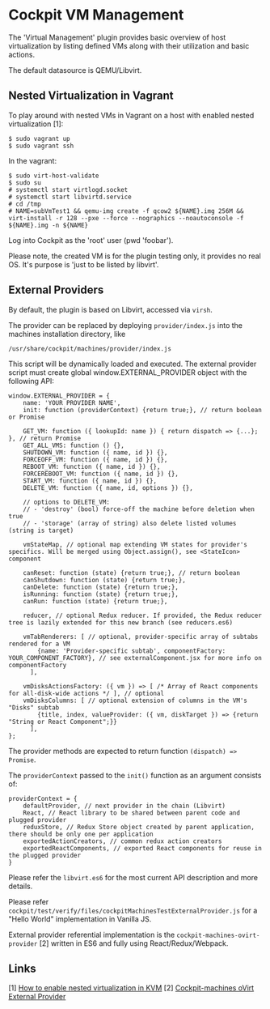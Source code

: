 # Cockpit VM Management
The 'Virtual Management' plugin provides basic overview of host virtualization by listing defined VMs along with their utilization and basic actions.

The default datasource is QEMU/Libvirt.

## Nested Virtualization in Vagrant
To play around with nested VMs in Vagrant on a host with enabled nested virtualization [1]:

    $ sudo vagrant up
    $ sudo vagrant ssh

In the vagrant:

    $ sudo virt-host-validate
    $ sudo su
    # systemctl start virtlogd.socket
    # systemctl start libvirtd.service
    # cd /tmp
    # NAME=subVmTest1 && qemu-img create -f qcow2 ${NAME}.img 256M && virt-install -r 128 --pxe --force --nographics --noautoconsole -f ${NAME}.img -n ${NAME}

Log into Cockpit as the 'root' user (pwd 'foobar').

Please note, the created VM is for the plugin testing only, it provides no real OS.
It's purpose is 'just to be listed by libvirt'.

## External Providers
By default, the plugin is based on Libvirt, accessed via `virsh`.

The provider can be replaced by deploying `provider/index.js` into the machines installation directory, like

    /usr/share/cockpit/machines/provider/index.js

This script will be dynamically loaded and executed.
The external provider script must create global window.EXTERNAL_PROVIDER object with the following API:

    window.EXTERNAL_PROVIDER = {
        name: 'YOUR PROVIDER NAME',
        init: function (providerContext) {return true;}, // return boolean or Promise

        GET_VM: function ({ lookupId: name }) { return dispatch => {...}; }, // return Promise
        GET_ALL_VMS: function () {},
        SHUTDOWN_VM: function ({ name, id }) {},
        FORCEOFF_VM: function ({ name, id }) {},
        REBOOT_VM: function ({ name, id }) {},
        FORCEREBOOT_VM: function ({ name, id }) {},
        START_VM: function ({ name, id }) {},
        DELETE_VM: function ({ name, id, options }) {},

        // options to DELETE_VM:
        // - 'destroy' (bool) force-off the machine before deletion when true
        // - 'storage' (array of string) also delete listed volumes (string is target)

        vmStateMap, // optional map extending VM states for provider's specifics. Will be merged using Object.assign(), see <StateIcon> component

        canReset: function (state) {return true;}, // return boolean
        canShutdown: function (state) {return true;},
        canDelete: function (state) {return true;},
        isRunning: function (state) {return true;},
        canRun: function (state) {return true;},

        reducer, // optional Redux reducer. If provided, the Redux reducer tree is lazily extended for this new branch (see reducers.es6)

        vmTabRenderers: [ // optional, provider-specific array of subtabs rendered for a VM
            {name: 'Provider-specific subtab', componentFactory: YOUR_COMPONENT_FACTORY}, // see externalComponent.jsx for more info on componentFactory
          ],

        vmDisksActionsFactory: ({ vm }) => [ /* Array of React components for all-disk-wide actions */ ], // optional
        vmDisksColumns: [ // optional extension of columns in the VM's "Disks" subtab
            {title, index, valueProvider: ({ vm, diskTarget }) => {return "String or React Component";}}
          ],
    };

The provider methods are expected to return function `(dispatch) => Promise`.

The `providerContext` passed to the `init()` function as an argument consists of:

    providerContext = {
        defaultProvider, // next provider in the chain (Libvirt)
        React, // React library to be shared between parent code and plugged provider
        reduxStore, // Redux Store object created by parent application, there should be only one per application
        exportedActionCreators, // common redux action creators
        exportedReactComponents, // exported React components for reuse in the plugged provider
    }

Please refer the `libvirt.es6` for the most current API description and more details.

Please refer `cockpit/test/verify/files/cockpitMachinesTestExternalProvider.js` for a "Hello World" implementation in Vanilla JS.

External provider referential implementation is the `cockpit-machines-ovirt-provider` [2] written in ES6 and fully using React/Redux/Webpack.

## Links
\[1\] [How to enable nested virtualization in KVM](https://fedoraproject.org/wiki/How_to_enable_nested_virtualization_in_KVM)
\[2\] [Cockpit-machines oVirt External Provider](https://github.com/oVirt/cockpit-machines-ovirt-provider)
